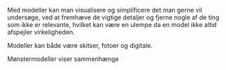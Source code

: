 Med modeller kan man visualisere og simplificere det man gerne vil undersøge, ved at fremhæve de vigtige detaljer og fjerne nogle af de ting som ikke er relevante, hvilket kan være en ulempe da en model ikke altid afspejler virkeligheden.

Modeller kan både være skitser, fotoer og digitale.

Mønstermodeller viser sammenhænge

